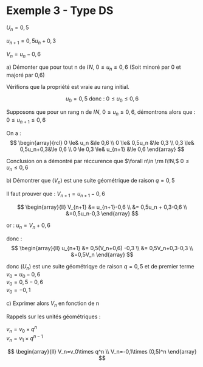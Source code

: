 # Exemple 3 - Type DS

$U_n=0,5$

$u_{n+1} = 0,5u_n+0,3$

$V_n=u_n-0,6$


a) Démonter que pour tout n de $I\!N$, $0 \le u_n \le 0,6$ (Soit minoré par 0 et majoré par 0,6)

<section class="hidden">

Vérifions que la propriété est vraie au rang initial.

$$
u_0=0,5 
\text { donc : } 0 \le u_0 \le 0,6
$$


Supposons que pour un rang n de $I\!N$, $0 \le u_n \le 0,6$, démontrons alors que : $0 \le u_{n+1} \le 0,6$


On a :
$$
    \begin{array}{rcl}
    0 \le& u_n &\le 0,6 \\
    0 \le& 0,5u_n &\le 0,3 \\
    0,3 \le& 0,5u_n+0,3&\le 0,6 \\
    0 \le 0,3 \le& u_{n+1} &\le 0,6
    \end{array}
$$

Conclusion on a démontré par réccurence que $\forall n\in \rm I\!N,$ $0 \le u_n \le 0,6$

</section>

b) Démontrer que $(V_n)$ est une suite géométrique de raison $q=0,5$

<section class="hidden">

Il faut prouver que : $V_{n+1} = u_{n+1} -0,6$

$$
\begin{array}{ll}
   V_{n+1} &= u_{n+1}-0,6 \\
           &= 0,5u_n + 0,3-0,6 \\
           &=0,5u_n-0,3
\end{array}
$$

or : $u_n=V_n+0,6$

donc : 
$$
\begin{array}{ll}
u_{n+1} &= 0,5(V_n+0,6) -0,3 \\
        &= 0,5V_n+0,3-0,3 \\
        &=0,5V_n
\end{array}
$$

donc $(U_n)$ est une suite géométriqye de raison $q=0,5$ et de premier terme \
$v_0=u_0-0,6$ \
$v_0=0,5-0,6$ \
$v_0 =-0,1$

</section>

c) Exprimer alors $V_n$ en fonction de n

<section class="to-know">

Rappels sur les unités géométriques :

$v_n = v_0\times q^n$ \
$v_n = v_1\times q^{n-1}$

</section>

<section class="hidden">

$$
\begin{array}{ll}
V_n=v_0\times q^n \\
V_n=-0,1\times (0,5)^n
\end{array}
$$

</section>